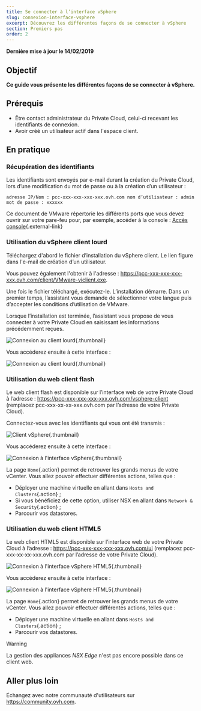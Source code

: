 ```yaml
---
title: Se connecter à l’interface vSphere
slug: connexion-interface-vsphere
excerpt: Découvrez les différentes façons de se connecter à vSphere
section: Premiers pas
order: 2
---
```


**Dernière mise à jour le 14/02/2019**

## Objectif

**Ce guide vous présente les différentes façons de se connecter à vSphere.**

## Prérequis

- Être contact administrateur du Private Cloud, celui-ci recevant les identifiants de connexion.
- Avoir créé un utilisateur actif dans l'espace client.


## En pratique

### Récupération des identifiants

Les identifiants sont envoyés par e-mail durant la création du Private Cloud, lors d’une modification du mot de passe ou à la création d’un utilisateur :

```
adresse IP/Nom : pcc-xxx-xxx-xxx-xxx.ovh.com nom d’utilisateur : admin mot de passe : xxxxxx
```

Ce document de VMware répertorie les différents ports que vous devez ouvrir sur votre pare-feu pour, par exemple, accéder à la console : [Accès console](https://kb.vmware.com/kb/1012382){.external-link}


### Utilisation du vSphere client lourd

Téléchargez d'abord le fichier d’installation du vSphere client. Le lien figure dans l'e-mail de création d’un utilisateur.

Vous pouvez également l'obtenir à l'adresse : <https://pcc-xxx-xxx-xxx-xxx.ovh.com/client/VMware-viclient.exe>.

Une fois le fichier téléchargé, exécutez-le. L’installation démarre. Dans un premier temps, l’assistant vous demande de sélectionner votre langue puis d’accepter les conditions d’utilisation de VMware.

Lorsque l’installation est terminée, l’assistant vous propose de vous connecter à votre Private Cloud en saisissant les informations précédemment reçues.

![Connexion au client lourd](images/connexion_client_l.png){.thumbnail}

Vous accéderez ensuite à cette interface :

![Connexion au client lourd](images/connexion_client_l2.png){.thumbnail}


### Utilisation du web client flash

Le web client flash est disponible sur l’interface web de votre Private Cloud à l’adresse : <https://pcc-xxx-xxx-xxx-xxx.ovh.com/vsphere-client> (remplacez pcc-xxx-xx-xx-xxx.ovh.com par l’adresse de votre Private Cloud).

Connectez-vous avec les identifiants qui vous ont été transmis :

![Client vSphere](images/vsphere-client.png){.thumbnail}

Vous accéderez ensuite à cette interface :

![Connexion à l'interface vSphere](images/connection_interface_w.png){.thumbnail}

La page `Home`{.action} permet de retrouver les grands menus de votre vCenter. Vous allez pouvoir effectuer différentes actions, telles que :

- Déployer une machine virtuelle en allant dans `Hosts and Clusters`{.action} ;
- Si vous bénéficiez de cette option, utiliser NSX en allant dans `Network & Security`{.action} ;
- Parcourir vos datastores.

### Utilisation du web client HTML5

Le web client HTML5 est disponible sur l’interface web de votre Private Cloud à l’adresse : <https://pcc-xxx-xxx-xxx-xxx.ovh.com/ui> (remplacez pcc-xxx-xx-xx-xxx.ovh.com par l’adresse de votre Private Cloud).

![Connexion à l'interface vSphere HTML5](images/connection_interface_w_html5.png){.thumbnail}

Vous accéderez ensuite à cette interface :

![Connexion à l'interface vSphere HTML5](images/vsphere-client-html5.png){.thumbnail}

La page `Home`{.action} permet de retrouver les grands menus de votre vCenter. Vous allez pouvoir effectuer différentes actions, telles que :

- Déployer une machine virtuelle en allant dans `Hosts and Clusters`{.action} ;
- Parcourir vos datastores.

> [!warning]
>
> La gestion des appliances *NSX Edge* n'est pas encore possible dans ce client web.
>

## Aller plus loin

Échangez avec notre communauté d'utilisateurs sur <https://community.ovh.com>.